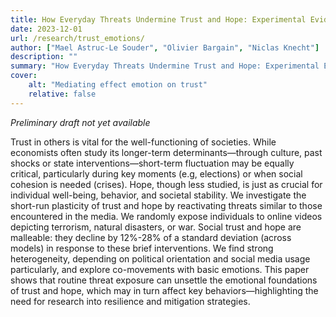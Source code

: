 ```yaml
---
title: How Everyday Threats Undermine Trust and Hope: Experimental Evidence
date: 2023-12-01
url: /research/trust_emotions/
author: ["Mael Astruc-Le Souder", "Olivier Bargain", "Niclas Knecht"]
description: "" 
summary: "How Everyday Threats Undermine Trust and Hope: Experimental Evidence"
cover:
    alt: "Mediating effect emotion on trust"
    relative: false
---
```


*Preliminary draft not yet available*

Trust in others is vital for the well-functioning of societies. While economists often study its longer-term determinants—through culture, past shocks or state interventions—short-term fluctuation may be equally critical, particularly during key moments (e.g, elections) or when social cohesion is needed (crises). Hope, though less studied, is just as crucial for individual well-being, behavior, and societal stability. We investigate the short-run plasticity of trust and hope by reactivating threats similar to those encountered in the media. We randomly expose individuals to online videos depicting terrorism, natural disasters, or war. Social trust and hope are malleable: they decline by 12%-28% of a standard deviation (across models) in response to these brief interventions. We find strong heterogeneity, depending on political orientation and social media usage particularly, and explore co-movements with basic emotions. This paper shows that routine threat exposure can unsettle the emotional foundations of trust and hope, which may in turn affect key behaviors—highlighting the need for research into resilience and mitigation strategies.

